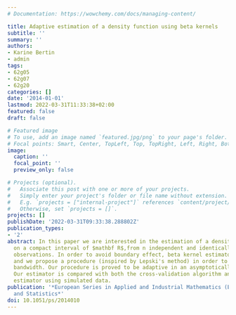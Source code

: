 ```yaml
---
# Documentation: https://wowchemy.com/docs/managing-content/

title: Adaptive estimation of a density function using beta kernels
subtitle: ''
summary: ''
authors:
- Karine Bertin
- admin
tags:
- 62g05
- 62g07
- 62g20
categories: []
date: '2014-01-01'
lastmod: 2022-03-31T11:33:38+02:00
featured: false
draft: false

# Featured image
# To use, add an image named `featured.jpg/png` to your page's folder.
# Focal points: Smart, Center, TopLeft, Top, TopRight, Left, Right, BottomLeft, Bottom, BottomRight.
image:
  caption: ''
  focal_point: ''
  preview_only: false

# Projects (optional).
#   Associate this post with one or more of your projects.
#   Simply enter your project's folder or file name without extension.
#   E.g. `projects = ["internal-project"]` references `content/project/deep-learning/index.md`.
#   Otherwise, set `projects = []`.
projects: []
publishDate: '2022-03-31T09:33:38.288802Z'
publication_types:
- '2'
abstract: In this paper we are interested in the estimation of a density, defined
  on a compact interval of $mathbf R$,from n independent and identically distributed
  observations. In order to avoid boundary effect, beta kernel estimators are used,
  and we propose a procedure (inspired by Lepski's method) in order to select the
  bandwidth. Our procedure is proved to be adaptive in an asymptotically minimax framework.
  Our estimator is compared with both the cross-validation algorithm and the oracle
  estimator using simulated data.
publication: '*European Series in Applied and Industrial Mathematics (ESAIM): Probability
  and Statistics*'
doi: 10.1051/ps/2014010
---
```


